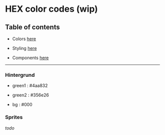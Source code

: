 <!-- blame @Joshua3212 --># HEX color codes (wip)## Table of contents- Colors [here](./colors.md)- Styling [here](./styling.md)- Components [here](./components.md)---### Hintergrund- green1 : #4aa832- green2 : #356e26- bg : #000### Sprites*todo*
